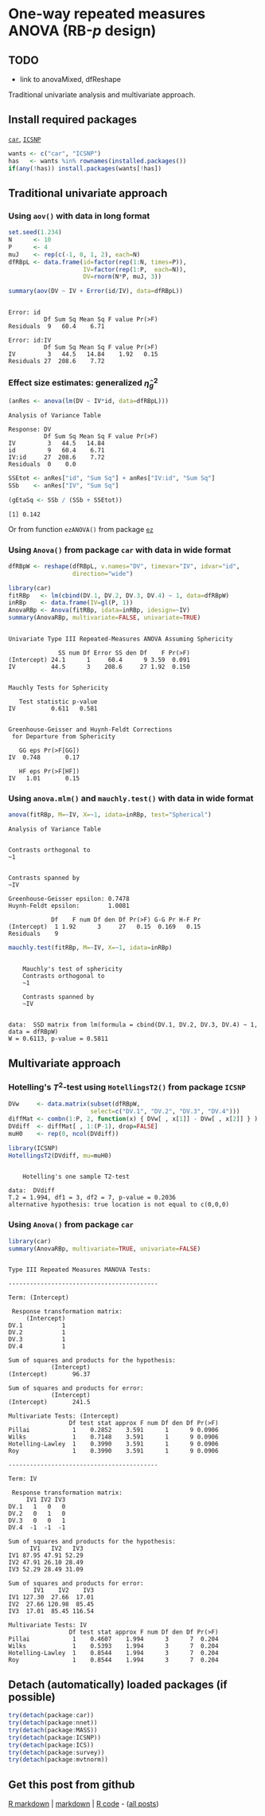 One-way repeated measures ANOVA (RB-$p$ design)
=========================

TODO
-------------------------

 - link to anovaMixed, dfReshape

Traditional univariate analysis and multivariate approach.

Install required packages
-------------------------

[`car`](http://cran.r-project.org/package=car), [`ICSNP`](http://cran.r-project.org/package=ICSNP)


```r
wants <- c("car", "ICSNP")
has   <- wants %in% rownames(installed.packages())
if(any(!has)) install.packages(wants[!has])
```


Traditional univariate approach
-------------------------

### Using `aov()` with data in long format


```r
set.seed(1.234)
N      <- 10
P      <- 4
muJ    <- rep(c(-1, 0, 1, 2), each=N)
dfRBpL <- data.frame(id=factor(rep(1:N, times=P)),
                     IV=factor(rep(1:P,  each=N)),
                     DV=rnorm(N*P, muJ, 3))
```



```r
summary(aov(DV ~ IV + Error(id/IV), data=dfRBpL))
```

```

Error: id
          Df Sum Sq Mean Sq F value Pr(>F)
Residuals  9   60.4    6.71               

Error: id:IV
          Df Sum Sq Mean Sq F value Pr(>F)
IV         3   44.5   14.84    1.92   0.15
Residuals 27  208.6    7.72               
```


### Effect size estimates: generalized $\hat{\eta}_{g}^{2}$


```r
(anRes <- anova(lm(DV ~ IV*id, data=dfRBpL)))
```

```
Analysis of Variance Table

Response: DV
          Df Sum Sq Mean Sq F value Pr(>F)
IV         3   44.5   14.84               
id         9   60.4    6.71               
IV:id     27  208.6    7.72               
Residuals  0    0.0                       
```



```r
SSEtot <- anRes["id", "Sum Sq"] + anRes["IV:id", "Sum Sq"]
SSb    <- anRes["IV", "Sum Sq"]
```



```r
(gEtaSq <- SSb / (SSb + SSEtot))
```

```
[1] 0.142
```


Or from function `ezANOVA()` from package [`ez`](http://cran.r-project.org/package=ez)

### Using `Anova()` from package `car` with data in wide format


```r
dfRBpW <- reshape(dfRBpL, v.names="DV", timevar="IV", idvar="id",
                  direction="wide")
```



```r
library(car)
fitRBp   <- lm(cbind(DV.1, DV.2, DV.3, DV.4) ~ 1, data=dfRBpW)
inRBp    <- data.frame(IV=gl(P, 1))
AnovaRBp <- Anova(fitRBp, idata=inRBp, idesign=~IV)
summary(AnovaRBp, multivariate=FALSE, univariate=TRUE)
```

```

Univariate Type III Repeated-Measures ANOVA Assuming Sphericity

              SS num Df Error SS den Df    F Pr(>F)
(Intercept) 24.1      1     60.4      9 3.59  0.091
IV          44.5      3    208.6     27 1.92  0.150


Mauchly Tests for Sphericity

   Test statistic p-value
IV          0.611   0.581


Greenhouse-Geisser and Huynh-Feldt Corrections
 for Departure from Sphericity

   GG eps Pr(>F[GG])
IV  0.748       0.17

   HF eps Pr(>F[HF])
IV   1.01       0.15
```


### Using `anova.mlm()` and `mauchly.test()` with data in wide format


```r
anova(fitRBp, M=~IV, X=~1, idata=inRBp, test="Spherical")
```

```
Analysis of Variance Table


Contrasts orthogonal to
~1


Contrasts spanned by
~IV

Greenhouse-Geisser epsilon: 0.7478
Huynh-Feldt epsilon:        1.0081

            Df    F num Df den Df Pr(>F) G-G Pr H-F Pr
(Intercept)  1 1.92      3     27   0.15  0.169   0.15
Residuals    9                                        
```



```r
mauchly.test(fitRBp, M=~IV, X=~1, idata=inRBp)
```

```

	Mauchly's test of sphericity
	Contrasts orthogonal to
	~1

	Contrasts spanned by
	~IV


data:  SSD matrix from lm(formula = cbind(DV.1, DV.2, DV.3, DV.4) ~ 1, data = dfRBpW) 
W = 0.6113, p-value = 0.5811

```


Multivariate approach
-------------------------

### Hotelling's $T^{2}$-test using `HotellingsT2()` from package `ICSNP`


```r
DVw     <- data.matrix(subset(dfRBpW,
                       select=c("DV.1", "DV.2", "DV.3", "DV.4")))
diffMat <- combn(1:P, 2, function(x) { DVw[ , x[1]] - DVw[ , x[2]] } )
DVdiff  <- diffMat[ , 1:(P-1), drop=FALSE]
muH0    <- rep(0, ncol(DVdiff))
```



```r
library(ICSNP)
HotellingsT2(DVdiff, mu=muH0)
```

```

	Hotelling's one sample T2-test

data:  DVdiff 
T.2 = 1.994, df1 = 3, df2 = 7, p-value = 0.2036
alternative hypothesis: true location is not equal to c(0,0,0) 

```


### Using `Anova()` from package `car`


```r
library(car)
summary(AnovaRBp, multivariate=TRUE, univariate=FALSE)
```

```

Type III Repeated Measures MANOVA Tests:

------------------------------------------
 
Term: (Intercept) 

 Response transformation matrix:
     (Intercept)
DV.1           1
DV.2           1
DV.3           1
DV.4           1

Sum of squares and products for the hypothesis:
            (Intercept)
(Intercept)       96.37

Sum of squares and products for error:
            (Intercept)
(Intercept)       241.5

Multivariate Tests: (Intercept)
                 Df test stat approx F num Df den Df Pr(>F)
Pillai            1    0.2852    3.591      1      9 0.0906
Wilks             1    0.7148    3.591      1      9 0.0906
Hotelling-Lawley  1    0.3990    3.591      1      9 0.0906
Roy               1    0.3990    3.591      1      9 0.0906

------------------------------------------
 
Term: IV 

 Response transformation matrix:
     IV1 IV2 IV3
DV.1   1   0   0
DV.2   0   1   0
DV.3   0   0   1
DV.4  -1  -1  -1

Sum of squares and products for the hypothesis:
      IV1   IV2   IV3
IV1 87.95 47.91 52.29
IV2 47.91 26.10 28.49
IV3 52.29 28.49 31.09

Sum of squares and products for error:
       IV1    IV2    IV3
IV1 127.30  27.66  17.01
IV2  27.66 120.98  85.45
IV3  17.01  85.45 116.54

Multivariate Tests: IV
                 Df test stat approx F num Df den Df Pr(>F)
Pillai            1    0.4607    1.994      3      7  0.204
Wilks             1    0.5393    1.994      3      7  0.204
Hotelling-Lawley  1    0.8544    1.994      3      7  0.204
Roy               1    0.8544    1.994      3      7  0.204
```


Detach (automatically) loaded packages (if possible)
-------------------------


```r
try(detach(package:car))
try(detach(package:nnet))
try(detach(package:MASS))
try(detach(package:ICSNP))
try(detach(package:ICS))
try(detach(package:survey))
try(detach(package:mvtnorm))
```


Get this post from github
----------------------------------------------

[R markdown](https://github.com/dwoll/RExRepos/raw/master/Rmd/anovaRBp.Rmd) | [markdown](https://github.com/dwoll/RExRepos/raw/master/md/anovaRBp.md) | [R code](https://github.com/dwoll/RExRepos/raw/master/R/anovaRBp.R) - ([all posts](https://github.com/dwoll/RExRepos))
